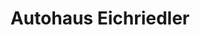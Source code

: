 ---
title: "Autohaus Eichriedler"
url: /braunau-am-inn/autohaus-eichriedler/
shop: Autowerkstatt
---